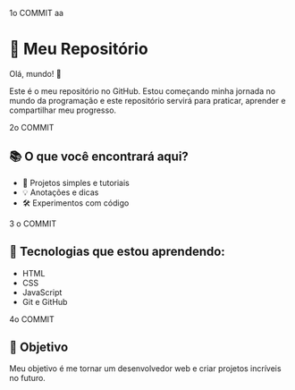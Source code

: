 1o COMMIT aa
 
# 🚀 Meu Repositório
 
Olá, mundo! 👋
 
Este é o meu repositório no GitHub. Estou começando minha jornada no mundo da programação e este repositório servirá para praticar, aprender e compartilhar meu progresso.

2o COMMIT
 
## 📚 O que você encontrará aqui?
 
- 📝 Projetos simples e tutoriais
- 💡 Anotações e dicas
- 🛠️ Experimentos com código

3 o COMMIT
 
## 🌱 Tecnologias que estou aprendendo:
 
- HTML
- CSS
- JavaScript
- Git e GitHub

4o COMMIT
 
## 🎯 Objetivo
 
Meu objetivo é me tornar um desenvolvedor web e criar projetos incríveis no futuro.